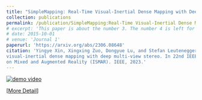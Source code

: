 ```yaml
---
title: "SimpleMapping: Real-Time Visual-Inertial Dense Mapping with Deep Multi-View Stereo"
collection: publications
permalink: /publication/SimpleMapping:Real-Time Visual-Inertial Dense Mapping with Deep Multi-View Stereo
# excerpt: 'This paper is about the number 3. The number 4 is left for future work.'
# date: 2015-10-01
# venue: 'Journal 1'
paperurl: 'https://arxiv.org/abs/2306.08648'
citation: 'Yingye Xin, Xingxing Zuo, Dongyue Lu, and Stefan Leutenegger. Simplemapping: Real-time
visual-inertial dense mapping with deep multi-view stereo. In 22nd IEEE International Symposium
on Mixed and Augmented Reality (ISMAR). IEEE, 2023.'
---
```


<!-- Ongoing -->

<!-- <p align = "center">
<img src = ../files/overview.png alt = 'scene' height = 10% width = 80% />
<img src = ../files/result.png alt = 'scene' height = 10% width = 80% />
</p> -->

[![demo video](https://res.cloudinary.com/marcomontalbano/image/upload/v1691648995/video_to_markdown/images/youtube--R68sEMhEDNU-c05b58ac6eb4c4700831b2b3070cd403.jpg)](https://www.youtube.com/watch?v=R68sEMhEDNU "demo video")

[[More Detail](https://yingyexin.github.io/simplemapping.html)]

